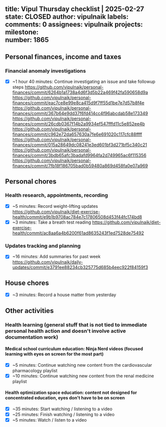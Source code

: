 title:	Vipul Thursday checklist | 2025-02-27
state:	CLOSED
author:	vipulnaik
labels:	
comments:	0
assignees:	vipulnaik
projects:	
milestone:	
number:	1865
--
## Personal finances, income and taxes

### Financial anomaly investigations

- [x] ~1 hour 40 minutes: Continue investigating an issue and take followup steps https://github.com/vipulnaik/personal-finances/commit/6264b1a1738a4d6f3d5b22a469f42fa590658d9a https://github.com/vipulnaik/personal-finances/commit/eac7ce8e99e8ca415d9f7ff55d1be7e7d57b8f4e https://github.com/vipulnaik/personal-finances/commit/367b64e9dd37f6fd414cc4f96abcdab58e173349 https://github.com/vipulnaik/personal-finances/commit/26cdb0367f14b2a9934ef547fffd11c5e852ee4b https://github.com/vipulnaik/personal-finances/commit/c962e72da657630a7fe6e691020c117cfc88ffff https://github.com/vipulnaik/personal-finances/commit/015a28649dc08241e3ed601bf3d271bf5c340c21 https://github.com/vipulnaik/personal-finances/commit/3bdb65afc3badafd9964fa2d749965ac6f115356 https://github.com/vipulnaik/personal-finances/commit/7fb18f186705bad0b59480a869d458fa0e07a969

## Personal chores

### Health research, appointments, recording

- [x] ~5 minutes: Record weight-lifting updates https://github.com/vipulnaik/diet-exercise-health/commit/e9b1b9708ac784e7c17806508d453f44fc174bd8
- [x] ~3 minutes: Take a breath test reading https://github.com/vipulnaik/diet-exercise-health/commit/ac8aa6a4b6200f61ad8635243f1ed7528de75492

### Updates tracking and planning

- [x] ~16 minutes: Add summaries for past week https://github.com/vipulnaik/daily-updates/commit/e3791ee88234cb325775d685b4eec922f84159f3

## House chores

- [x] ~3 minutes: Record a house matter from yesterday

## Other activities

### Health learning (general stuff that is not tied to immediate personal health action and doesn't involve active documentation work)

#### Medical school curriculum education: Ninja Nerd videos (focused learning with eyes on screen for the most part)

- [x] ~5 minutes: Continue watching new content from the cardiovascular pharmacology playlist
- [x] ~10 minutes: Continue watching new content from the renal medicine playlist

#### Health optimization space education: content not designed for concentrated education, eyes don't have to be on screen

- [x] ~35 minutes: Start watching / listening to a video
- [x] ~25 minutes: Finish watching / listening to a video
- [x] ~5 minutes: Watch / listen to a video
